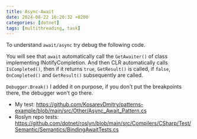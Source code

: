 ```yaml
---
title: Async-Await
date: 2024-08-22 16:20:32 +0200
categories: [dotnet]
tags: [multithreading, task]
---
```


To understand `await/async` try debug the following code. 

You will see that `await`  automatically call the `GetAwaiter()` of class implementing INotifyCompletion.
And then CLR automatically calls `IsCompleted()`, then if it returns `true`, `GetResult()` is called, if `false`, `OnCompleted()` and `GetResult()` subsequently are called.  
  
`Debugger.Break()` I added it on purpose, if you don't put the breakpoints there, the debugger won't go there.  

- My test: <https://github.com/KosarevDmitry/patterns-example/blob/main/src/Other/Async_Await_Pattern.cs>
- Roslyn repo tests: <https://github.com/dotnet/roslyn/blob/main/src/Compilers/CSharp/Test/Semantic/Semantics/BindingAwaitTests.cs>

